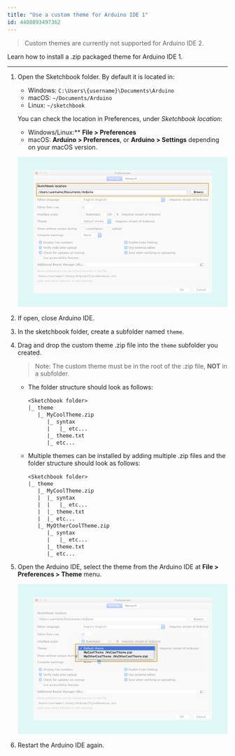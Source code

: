 ```yaml
---
title: "Use a custom theme for Arduino IDE 1"
id: 4408893497362
---
```


> Custom themes are currently not supported for Arduino IDE 2.

Learn how to install a .zip packaged theme for Arduino IDE 1.

---

1. Open the Sketchbook folder. By default it is located in:
   * Windows: `C:\Users\{username}\Documents\Arduino`
   * macOS: `~/Documents/Arduino`
   * Linux: `~/sketchbook`

   You can check the location in Preferences, under _Sketchbook location_:

   * Windows/Linux:** **File > Preferences**
   * macOS: **Arduino > Preferences**, or **Arduino > Settings** depending on your macOS version.

   ![Preferences](img/IDE-preferences-sketchbook.png)

2. If open, close Arduino IDE.

3. In the sketchbook folder, create a subfolder named `theme`.

4. Drag and drop the custom theme .zip file into the `theme` subfolder you created.

   > Note: The custom theme must be in the root of the .zip file, **NOT** in a subfolder.

   * The folder structure should look as follows:

     ```
     <Sketchbook folder>
     |_ theme
        |_ MyCoolTheme.zip
           |_ syntax
           |   |_ etc...
           |_ theme.txt
           |_ etc...
     ```

   * Multiple themes can be installed by adding multiple .zip files and the folder structure should look as follows:

     ```
     <Sketchbook folder>
     |_ theme
        |_ MyCoolTheme.zip
        |  |_ syntax
        |  |   |_ etc...
        |  |_ theme.txt
        |  |_ etc...
        |_ MyOtherCoolTheme.zip
           |_ syntax
           |   |_ etc...
           |_ theme.txt
           |_ etc...
     ```

5. Open the Arduino IDE, select the theme from the Arduino IDE at **File > Preferences > Theme** menu.

   ![Theme Preferences](img/IDE-preferences-themes.png)

6. Restart the Arduino IDE again.
